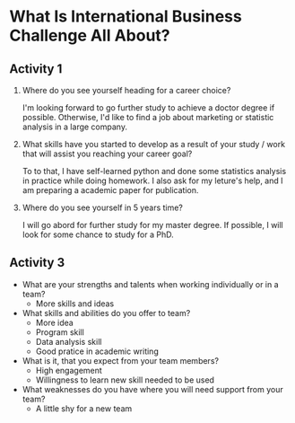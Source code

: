 # What Is International Business Challenge All About?

## Activity 1

1. Where do you see yourself heading for a career choice?

   I'm looking forward to go further study to achieve a doctor degree if possible. Otherwise, I'd like to find a job about marketing or statistic analysis in a large company. 

2. What skills have you started to develop as a result of your study / work that will assist you reaching your career goal?

   To to that, I have self-learned python and done some statistics analysis in practice while doing homework. I also ask for my leture's help, and I am preparing a academic paper for publication. 

3. Where do you see yourself in 5 years time?

   I will go abord for further study for my master degree. If possible, I will look for some chance to study for a PhD. 

## Activity 3

- What are your strengths and talents when working individually or in a team?
  - More skills and ideas
- What skills and abilities do you offer to team?
  - More idea
  - Program skill
  - Data analysis skill
  - Good pratice in academic writing
- What is it, that you expect from your team members?
  - High engagement
  - Willingness to learn new skill needed to be used
- What weaknesses do you have where you will need support from your team?
  - A little shy for a new team

## 
